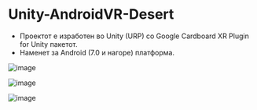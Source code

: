 # Unity-AndroidVR-Desert

-	Проектот е изработен во Unity (URP) со Google Cardboard XR Plugin for Unity пакетот.
-	Наменет за Android (7.0 и нагоре) платформа.

![image](https://user-images.githubusercontent.com/61055907/162643575-32dec9c4-fb58-4cb5-bb04-d478caaa0f61.png)

![image](https://user-images.githubusercontent.com/61055907/162643636-22d3b86f-e19a-4e8a-a55d-33aff618b920.png)

![image](https://user-images.githubusercontent.com/61055907/162643655-b0a58df9-cfbe-479e-83e3-9a45b67d7d98.png)
